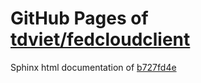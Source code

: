 GitHub Pages of [tdviet/fedcloudclient](https://github.com/tdviet/fedcloudclient.git)
===
Sphinx html documentation of [b727fd4e](https://github.com/tdviet/fedcloudclient/tree/b727fd4e822419d7779602fa3fe4a40f8fb95ebf)
